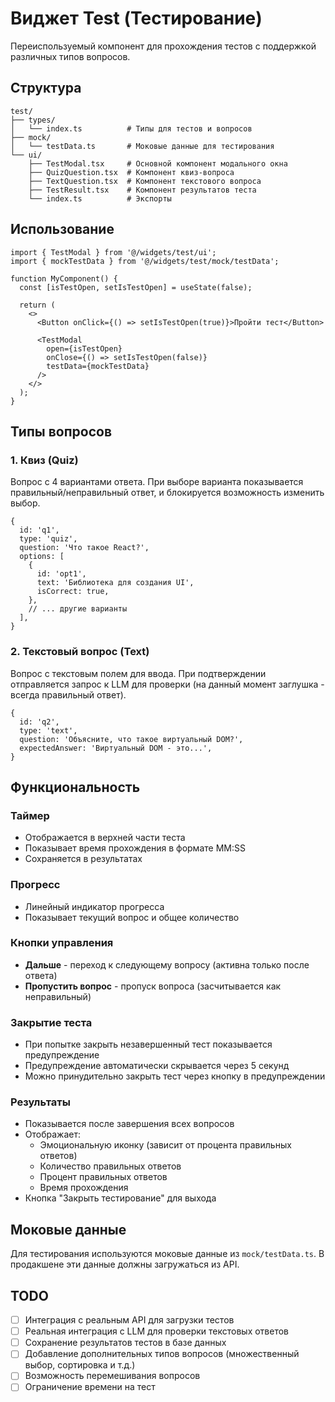 # Виджет Test (Тестирование)

Переиспользуемый компонент для прохождения тестов с поддержкой различных типов вопросов.

## Структура

```
test/
├── types/
│   └── index.ts          # Типы для тестов и вопросов
├── mock/
│   └── testData.ts       # Моковые данные для тестирования
└── ui/
    ├── TestModal.tsx     # Основной компонент модального окна
    ├── QuizQuestion.tsx  # Компонент квиз-вопроса
    ├── TextQuestion.tsx  # Компонент текстового вопроса
    ├── TestResult.tsx    # Компонент результатов теста
    └── index.ts          # Экспорты
```

## Использование

```tsx
import { TestModal } from '@/widgets/test/ui';
import { mockTestData } from '@/widgets/test/mock/testData';

function MyComponent() {
  const [isTestOpen, setIsTestOpen] = useState(false);

  return (
    <>
      <Button onClick={() => setIsTestOpen(true)}>Пройти тест</Button>

      <TestModal
        open={isTestOpen}
        onClose={() => setIsTestOpen(false)}
        testData={mockTestData}
      />
    </>
  );
}
```

## Типы вопросов

### 1. Квиз (Quiz)

Вопрос с 4 вариантами ответа. При выборе варианта показывается правильный/неправильный ответ, и блокируется возможность изменить выбор.

```tsx
{
  id: 'q1',
  type: 'quiz',
  question: 'Что такое React?',
  options: [
    {
      id: 'opt1',
      text: 'Библиотека для создания UI',
      isCorrect: true,
    },
    // ... другие варианты
  ],
}
```

### 2. Текстовый вопрос (Text)

Вопрос с текстовым полем для ввода. При подтверждении отправляется запрос к LLM для проверки (на данный момент заглушка - всегда правильный ответ).

```tsx
{
  id: 'q2',
  type: 'text',
  question: 'Объясните, что такое виртуальный DOM?',
  expectedAnswer: 'Виртуальный DOM - это...',
}
```

## Функциональность

### Таймер

- Отображается в верхней части теста
- Показывает время прохождения в формате MM:SS
- Сохраняется в результатах

### Прогресс

- Линейный индикатор прогресса
- Показывает текущий вопрос и общее количество

### Кнопки управления

- **Дальше** - переход к следующему вопросу (активна только после ответа)
- **Пропустить вопрос** - пропуск вопроса (засчитывается как неправильный)

### Закрытие теста

- При попытке закрыть незавершенный тест показывается предупреждение
- Предупреждение автоматически скрывается через 5 секунд
- Можно принудительно закрыть тест через кнопку в предупреждении

### Результаты

- Показывается после завершения всех вопросов
- Отображает:
  - Эмоциональную иконку (зависит от процента правильных ответов)
  - Количество правильных ответов
  - Процент правильных ответов
  - Время прохождения
- Кнопка "Закрыть тестирование" для выхода

## Моковые данные

Для тестирования используются моковые данные из `mock/testData.ts`. В продакшене эти данные должны загружаться из API.

## TODO

- [ ] Интеграция с реальным API для загрузки тестов
- [ ] Реальная интеграция с LLM для проверки текстовых ответов
- [ ] Сохранение результатов тестов в базе данных
- [ ] Добавление дополнительных типов вопросов (множественный выбор, сортировка и т.д.)
- [ ] Возможность перемешивания вопросов
- [ ] Ограничение времени на тест
